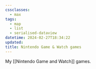```yaml
---
cssclasses:
  - max
tags:
  - map
  - list
  - serialised-dataview
datetime: 2024-02-27T18:34:22
updated: 
title: Nintendo Game & Watch games
---
```

My [[Nintendo Game and Watch]] games.

<!-- QueryToSerialize: table without id file.link as Game, rating as Rating, playthroughs as "Plays",split( filter(file.tags, (t) => startswith(t, "#status") )[0], "/" )[1] as Status from #video-game where contains(platform, [[Nintendo Game and Watch]]) sort file.name -->